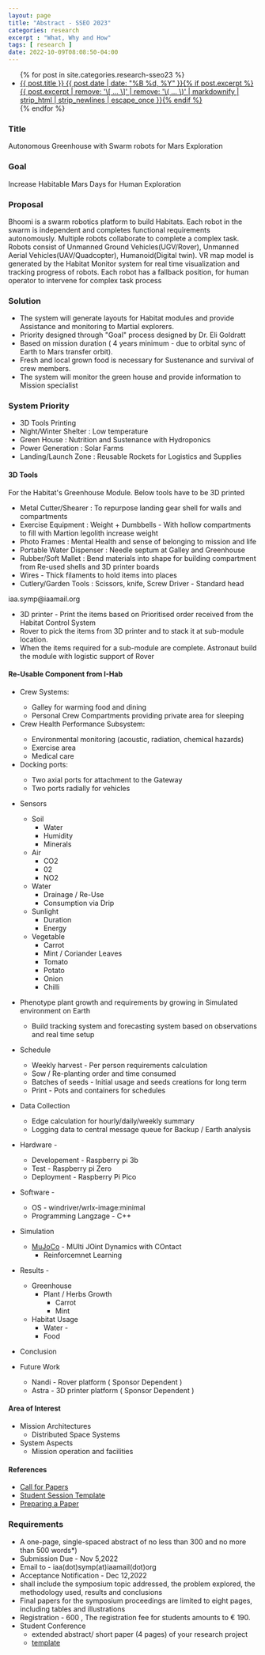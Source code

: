 ```yaml
---
layout: page
title: "Abstract - SSEO 2023"
categories: research
excerpt : "What, Why and How"
tags: [ research ]
date: 2022-10-09T08:08:50-04:00
---
```



<ul class="post-list">
{% for post in site.categories.research-sseo23 %}
  <li><article><a href="{{ site.url }}{{ post.url }}">{{ post.title }} <span class="entry-date"><time datetime="{{ post.date | date_to_xmlschema }}">{{ post.date | date: "%B %d, %Y" }}</time></span>{% if post.excerpt %} <span class="excerpt">{{ post.excerpt | remove: '\[ ... \]' | remove: '\( ... \)' | markdownify | strip_html | strip_newlines | escape_once }}</span>{% endif %}</a></article></li>
{% endfor %}
</ul>


### Title
Autonomous Greenhouse with Swarm robots for Mars Exploration

### Goal
Increase Habitable Mars Days for Human Exploration

### Proposal
Bhoomi is a swarm robotics platform to build Habitats. Each robot
in the swarm is independent and completes functional requirements autonomously.
Multiple robots collaborate to complete a complex task. Robots consist of
Unmanned Ground Vehicles(UGV/Rover), Unmanned Aerial Vehicles(UAV/Quadcopter),
Humanoid(Digital twin). VR map model is generated by the Habitat Monitor system for real time
visualization and tracking progress of robots. Each robot has a fallback position, for human operator to
intervene for complex task process

### Solution

* The system will generate layouts for Habitat modules and provide Assistance and monitoring to Martial explorers.
* Priority designed through "Goal" process designed by Dr. Eli Goldratt
* Based on mission duration ( 4 years minimum - due to orbital sync of Earth to Mars transfer orbit).
* Fresh and local grown food is necessary for Sustenance and survival of crew members.
* The system will monitor the green house and provide information to Mission specialist

### System Priority
* 3D Tools Printing
* Night/Winter Shelter : Low temperature
* Green House : Nutrition and Sustenance with Hydroponics
* Power Generation : Solar Farms
* Landing/Launch Zone : Reusable Rockets for Logistics and Supplies


<h4>3D Tools</h4>
For the Habitat's Greenhouse Module. Below tools have to be 3D printed
<ul>
    <li>Metal Cutter/Shearer : To repurpose landing gear shell for walls and compartments </li>
    <li>Exercise Equipment : Weight + Dumbbells - With hollow compartments to fill with Martion legolith increase weight</li>
    <li>Photo Frames : Mental Health and sense of belonging to mission and life</li>
    <li>Portable Water Dispenser : Needle septum at Galley and Greenhouse</li>
    <li>Rubber/Soft Mallet : Bend materials into shape for building compartment from Re-used shells and 3D printer boards</li>
    <li>Wires - Thick filaments to hold items into places </li>
    <li>Cutlery/Garden Tools : Scissors, knife, Screw Driver - Standard head </li>
</ul >
iaa.symp@iaamail.org
<ul>
 <li>3D printer - Print the items based on Prioritised order received from the Habitat Control System</li>
 <li>Rover to pick the items from 3D printer and to stack it at sub-module location.</li>
 <li>When the items required for a sub-module are complete. Astronaut build the module with logistic support of Rover</li>
 </ul>

<h4>Re-Usable Component from I-Hab</h4>
<ul>
<li>Crew Systems:</li>
 <ul>
  <li>Galley for warming food and dining</li>
  <li>Personal Crew Compartments providing private area for sleeping</li>
 </ul>
 <li>Crew Health Performance Subsystem:</li>
 <ul>
  <li>Environmental monitoring (acoustic, radiation, chemical hazards)</li>
  <li>Exercise area</li>
  <li>Medical care</li>
 </ul>
 <li>Docking ports:</li>
  <ul>
   <li>Two axial ports for attachment to the Gateway</li>
   <li>Two ports radially for vehicles</li>
  </ul>
</ul>


* Sensors
  * Soil
    * Water
    * Humidity
    * Minerals
  * Air
    * CO2
    * 02
    * NO2
  * Water
    * Drainage / Re-Use
    * Consumption via Drip
  * Sunlight
    * Duration
    * Energy
  * Vegetable
    * Carrot
    * Mint / Coriander Leaves
    * Tomato
    * Potato
    * Onion
    * Chilli

* Phenotype plant growth and requirements by growing in Simulated environment on Earth
  * Build tracking system and forecasting system based on observations and real time setup

* Schedule
  * Weekly harvest - Per person requirements calculation
  * Sow / Re-planting order and time consumed
  * Batches of seeds - Initial usage and seeds creations for long term
  * Print - Pots and containers for schedules

* Data Collection
  * Edge calculation for hourly/daily/weekly summary
  * Logging data to central message queue for Backup / Earth analysis

* Hardware -
  * Developement - Raspberry pi 3b
  * Test - Raspberry pi Zero
  * Deployment - Raspberry Pi Pico
* Software -
  * OS - windriver/wrlx-image:minimal
  * Programming Langzage - C++
* Simulation
  * [MuJoCo](https://mujoco.org/) - MUlti JOint Dynamics with COntact
    * Reinforcemnet Learning


* Results -
  * Greenhouse
    * Plant / Herbs Growth
      * Carrot
      * Mint
  * Habitat Usage
    * Water - 
    * Food
* Conclusion
* Future Work
  * Nandi - Rover platform ( Sponsor Dependent )
  * Astra - 3D printer platform  ( Sponsor Dependent )


#### Area of Interest
* Mission Architectures
  * Distributed Space Systems
* System Aspects
  * Mission operation and facilities


#### References
* [Call for Papers](https://iaaspace.org/wp-content/uploads/iaa/Scientific%20Activity/conf/sseo2023/berlin2023call.pdf)
* [Student Session Template](https://iaaspace.org/wp-content/uploads/iaa/Scientific%20Activity/conf/sseo2021/berlin2021paper.dotx)
* [Preparing a Paper](https://iaaspace.org/publications/acta-astronautica/#PUBactaHowPub)

### Requirements
* A one-page, single-spaced abstract of no less than 300 and no more than 500 words*)
* Submission Due - Nov 5,2022
* Email to -    iaa(dot)symp(at)iaamail(dot)org
* Acceptance Notification - Dec 12,2022
* shall include the symposium topic addressed, the problem explored, the methodology used, results and conclusions
* Final papers for the symposium proceedings are limited to eight pages, including tables and illustrations
* Registration - 600 , The registration fee for students amounts to € 190.
* Student Conference 
  * extended abstract/ short paper (4 pages) of your research project
  * [template](https://iaaspace.org/wp-content/uploads/iaa/Scientific%20Activity/conf/sseo2021/berlin2021paper.dotx)